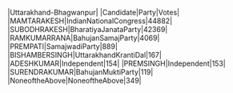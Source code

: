  
|Uttarakhand-Bhagwanpur|
|Candidate|Party|Votes|
|MAMTARAKESH|IndianNationalCongress|44882|
|SUBODHRAKESH|BharatiyaJanataParty|42369|
|RAMKUMARRANA|BahujanSamajParty|4069|
|PREMPATI|SamajwadiParty|889|
|BISHAMBERSINGH|UttarakhandKrantiDal|167|
|ADESHKUMAR|Independent|154|
|PREMSINGH|Independent|153|
|SURENDRAKUMAR|BahujanMuktiParty|119|
|NoneoftheAbove|NoneoftheAbove|349|
